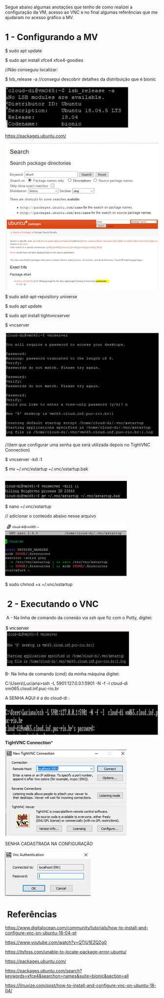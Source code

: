 Segue abaixo algumas anotações que tenho de como realizei a configuração da VM, acesso ao VNC e no final algumas referências que me ajudaram no acesso gráfico a MV.


# 1 - Configurando a MV 

$ sudo apt update

$ sudo apt install xfce4 xfce4-goodies

//Não conseguiu localizar:

$ lsb_release -a   //consegui descobrir detalhes da distribuição que é bionic

<img src="../image/bionic.PNG">

https://packages.ubuntu.com/

<img src="../image/search.PNG">

<img src="../image/ubuntu.PNG">

$ sudo add-apt-repository universe

$ sudo apt update

$ sudo apt install tightvncserver

$ vncserver

<img src="../image/vncserver.PNG">

//(tem que configurar uma senha que será utilizada depois no TightVNC Connection)

$ vncserver -kill :1

$ mv ~/.vnc/xstartup ~/.vnc/xstartup.bak

<img src="../image/xstartup.PNG">

$ nano ~/.vnc/xstartup

// adicionar o conteúdo abaixo nesse arquivo

<img src="../image/nano.PNG">



$ sudo chmod +x ~/.vnc/xstartup



#  2 - Executando o VNC

 A - Na linha de comando da conexão via ssh que fiz com o Putty, digitei:



<img src="../image/vncserver2.PNG">


B- Na linha de comando (cmd) da minha máquina digitei:

C:\Users\Luciana>ssh -L 5901:127.0.0.1:5901 -N -f -l  cloud-di vm065.cloud.inf.puc-rio.br  

A SENHA AQUI é a do cloud-di :


<img src="../image/clouddi.PNG">



**TightVNC Connection***

<img src="../image/tignvnc.PNG">


SENHA CADASTRADA NA CONFIGURAÇÃO

<img src="../image/autenticacao.PNG">




#  Referências
<https://www.digitalocean.com/community/tutorials/how-to-install-and-configure-vnc-on-ubuntu-18-04-pt>

<https://www.youtube.com/watch?v=QTlU1EZQZg0>

<https://itsfoss.com/unable-to-locate-package-error-ubuntu/>

<https://packages.ubuntu.com/>

<https://packages.ubuntu.com/search?keywords=xfce4&searchon=names&suite=bionic&section=all>

<https://linuxize.com/post/how-to-install-and-configure-vnc-on-ubuntu-18-04/>